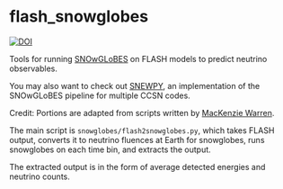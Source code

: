 # flash_snowglobes

[![DOI](https://zenodo.org/badge/342716130.svg)](https://zenodo.org/badge/latestdoi/342716130)

Tools for running [SNOwGLoBES](https://github.com/SNOwGLoBES/snowglobes) on FLASH models to predict neutrino observables.

You may also want to check out [SNEWPY](https://github.com/SNEWS2/snewpy), an implementation of the SNOwGLoBES pipeline for multiple CCSN codes.

Credit: Portions are adapted from scripts written by [MacKenzie Warren](https://github.com/mackenzie-warren).

The main script is `snowglobes/flash2snowglobes.py`, which takes FLASH output, converts it to neutrino fluences at Earth for snowglobes, runs snowglobes on each time bin, and extracts the output. 

The extracted output is in the form of average detected energies and neutrino counts.
